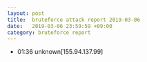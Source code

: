 ```yaml
---
layout: post
title:  bruteforce attack report 2019-03-06
date:   2019-03-06 23:59:59 +09:00
category: bruteforce report
---
```


* 01:36 unknown[155.94.137.99]
